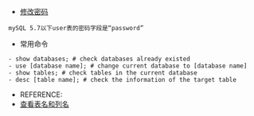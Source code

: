 - [修改密码](https://blog.csdn.net/chouzhou9701/article/details/104786266)
```
mySQL 5.7以下user表的密码字段是“password”
```
- 常用命令
```
- show databases; # check databases already existed
- use [database name]; # change current database to [database name]
- show tables; # check tables in the current database
- desc [table name]; # check the information of the target table
```

- REFERENCE:
- [查看表名和列名](https://blog.csdn.net/yelllowcong/article/details/79112029)
